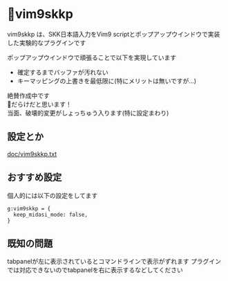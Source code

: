 # 🧩vim9skkp
vim9skkp は、SKK日本語入力をVim9 scriptとポップアップウインドウで実装した実験的なプラグインです

ポップアップウインドウで頑張ることで以下を実現しています

- 確定するまでバッファが汚れない
- キーマッピングの上書きを最低限に(特にメリットは無いですが…)

絶賛作成中です  
🐞だらけだと思います！  
当面、破壊的変更がしょっちゅう入ります(特に設定まわり)

## 設定とか

[doc/vim9skkp.txt](doc/vim9skkp.txt)

## おすすめ設定

個人的には以下の設定をしてます

```vimscript
g:vim9skkp = {
  keep_midasi_mode: false,
}
```

## 既知の問題

tabpanelが左に表示されているとコマンドラインで表示がずれます
プラグインでは対応できないのでtabpanelを右に表示するなどしてください

